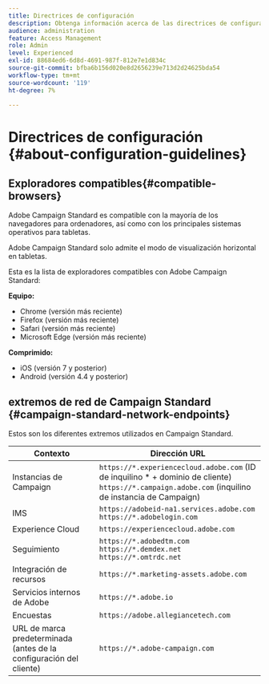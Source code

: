 ```yaml
---
title: Directrices de configuración
description: Obtenga información acerca de las directrices de configuración de Campaign Standard
audience: administration
feature: Access Management
role: Admin
level: Experienced
exl-id: 88684ed6-6d8d-4691-987f-812e7e1d834c
source-git-commit: bfba6b156d020e8d2656239e713d2d24625bda54
workflow-type: tm+mt
source-wordcount: '119'
ht-degree: 7%

---
```


# Directrices de configuración {#about-configuration-guidelines}

## Exploradores compatibles{#compatible-browsers}

Adobe Campaign Standard es compatible con la mayoría de los navegadores para ordenadores, así como con los principales sistemas operativos para tabletas.

Adobe Campaign Standard solo admite el modo de visualización horizontal en tabletas.

Esta es la lista de exploradores compatibles con Adobe Campaign Standard:

**Equipo:**

* Chrome (versión más reciente)
* Firefox (versión más reciente)
* Safari (versión más reciente)
* Microsoft Edge (versión más reciente)

**Comprimido:**

* iOS (versión 7 y posterior)
* Android (versión 4.4 y posterior)

## extremos de red de Campaign Standard {#campaign-standard-network-endpoints}

Estos son los diferentes extremos utilizados en Campaign Standard.

| Contexto | Dirección URL |
|--- |--- |
| Instancias de Campaign | `https://*.experiencecloud.adobe.com` (ID de inquilino * + dominio de cliente)<br>`https://*.campaign.adobe.com` (inquilino de instancia de Campaign) |
| IMS | `https://adobeid-na1.services.adobe.com`<br>`https://*.adobelogin.com` |
| Experience Cloud | `https://experiencecloud.adobe.com` |
| Seguimiento | `https://*.adobedtm.com`<br>`https://*.demdex.net`<br>`https://*.omtrdc.net` |
| Integración de recursos | `https://*.marketing-assets.adobe.com` |
| Servicios internos de Adobe | `https://*.adobe.io` |
| Encuestas | `https://adobe.allegiancetech.com` |
| URL de marca predeterminada (antes de la configuración del cliente) | `https://*.adobe-campaign.com` |
